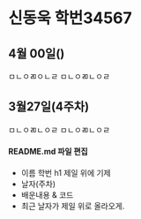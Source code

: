 # 신동욱 학번34567
## 4월 00일()
ㅁㄴㅇㄻㅇㄴㄹ
ㅁㄴㅇㄻㄴㅇㄹ

## 3월27일(4주차)
ㅁㄴㅇㄻㄴㅇㄹ
ㅁㄴㅇㄻㄴㅇㄹ

#### README.md 파일 편집
* 이름 학번 h1 제일 위에 기제
* 날자(주차)
* 배운내용 & 코드
* 최근 날자가 제일 위로 올라오게.
